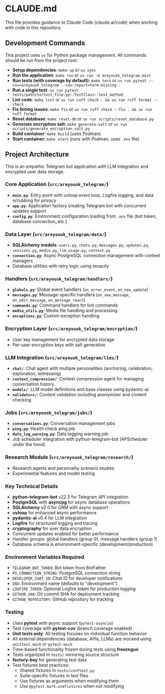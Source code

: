 # CLAUDE.md

This file provides guidance to Claude Code (claude.ai/code) when working with code in this repository.

## Development Commands

This project uses `uv` for Python package management. All commands should be run from the project root:

- **Setup dependencies**: `make up` or `uv sync`
- **Run the application**: `make run` or `uv run -m areyouok_telegram.main`
- **Run tests (with coverage by default)**: `make test` or `uv run pytest --cov=areyouok_telegram --cov-report=term-missing .`
- **Run a single test**: `uv run pytest tests/path/to/test_file.py::TestClass::test_method`
- **Lint code**: `make lint` or `uv run ruff check . && uv run ruff format --check .`
- **Fix linting issues**: `make fix` or `uv run ruff check --fix . && uv run ruff format .`
- **Reset database**: `make reset-db` or `uv run scripts/reset_database.py`
- **Generate encryption salt**: `make generate-salt` or `uv run scripts/generate_encryption_salt.py`
- **Build container**: `make build` (uses Podman)
- **Start container**: `make start` (runs with Podman, uses `.env` file)

## Project Architecture

This is an empathic Telegram bot application with LLM integration and encrypted user data storage.

### Core Application (`src/areyouok_telegram/`)
- **`main.py`**: Entry point with uvloop event loop, Logfire logging, and data scrubbing for privacy
- **`app.py`**: Application factory creating Telegram bot with concurrent updates support
- **`config.py`**: Environment configuration loading from `.env` file (bot token, database connection, etc.)

### Data Layer (`src/areyouok_telegram/data/`)
- **SQLAlchemy models**: `users.py`, `chats.py`, `messages.py`, `updates.py`, `sessions.py`, `media.py`, `llm_usage.py`, `context.py`
- **`connection.py`**: Async PostgreSQL connection management with context managers
- Database utilities with retry logic using tenacity

### Handlers (`src/areyouok_telegram/handlers/`)
- **`globals.py`**: Global event handlers (`on_error_event`, `on_new_update`)
- **`messages.py`**: Message-specific handlers (`on_new_message`, `on_edit_message`, `on_message_react`)
- **`commands.py`**: Command handlers for bot commands
- **`media_utils.py`**: Media file handling and processing
- **`exceptions.py`**: Custom exception handling

### Encryption Layer (`src/areyouok_telegram/encryption/`)
- User key management for encrypted data storage
- Per-user encryption keys with salt generation

### LLM Integration (`src/areyouok_telegram/llms/`)
- **`chat/`**: Chat agent with multiple personalities (anchoring, celebration, exploration, witnessing)
- **`context_compression/`**: Context compression agent for managing conversation history
- **`models/`**: LLM model definitions and base classes using pydantic-ai
- **`validators/`**: Content validation including anonymizer and content checking

### Jobs (`src/areyouok_telegram/jobs/`)
- **`conversations.py`**: Conversation management jobs
- **`ping.py`**: Health check ping job
- **`data_log_warning.py`**: Data logging warning job
- Job scheduler integration with python-telegram-bot (APScheduler under the hood)

### Research Module (`src/areyouok_telegram/research/`)
- Research agents and personality scenario studies
- Experimental features and model testing

### Key Technical Details
- **python-telegram-bot** v22.3 for Telegram API integration
- **PostgreSQL** with **asyncpg** for async database operations  
- **SQLAlchemy** v2.0 for ORM with async support
- **uvloop** for enhanced async performance
- **pydantic-ai** v0.4 for LLM integration
- **Logfire** for structured logging and tracing
- **cryptography** for user data encryption
- Concurrent updates enabled for better performance
- Handler groups: global handlers (group 0), message handlers (group 1)
- Database schema is environment-specific (development/production)

### Environment Variables Required
- `TELEGRAM_BOT_TOKEN`: Bot token from BotFather
- `PG_CONNECTION_STRING`: PostgreSQL connection string
- `DEVELOPER_CHAT_ID`: Chat ID for developer notifications
- `ENV`: Environment name (defaults to "development")
- `LOGFIRE_TOKEN`: Optional Logfire token for production logging
- `GITHUB_SHA`: Git commit SHA for deployment tracking
- `GITHUB_REPOSITORY`: GitHub repository for tracking

### Testing
- Uses **pytest** with async support (`pytest-asyncio`)
- Test coverage with **pytest-cov** (branch coverage enabled)
- **Unit tests only**: All testing focuses on individual function behavior
- All external dependencies (database, APIs, LLMs) are mocked using `unittest.mock` or `pytest-mock`
- Time-based functionality frozen during tests using **freezegun**
- Tests organized in `tests/` mirroring source structure
- **factory-boy** for generating test data
- Test fixtures best practices:
  - Shared fixtures in `tests/conftest.py`
  - Suite-specific fixtures in test files
  - Use fixtures as arguments when modifying them
  - Use `@pytest.mark.usefixtures` when not modifying